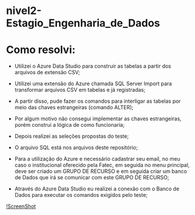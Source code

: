 # nivel2-Estagio_Engenharia_de_Dados

# Como resolvi:

- Utilizei o Azure Data Studio para construir as tabelas a partir dos arquivos de extensão CSV;
- Utilizei uma extensão do Azure chamada SQL Server Import para transformar arquivos CSV em tabelas e já registradas;
- A partir disso, pude fazer os comandos para interligar as tabelas por meio das chaves estrangeiras (comando ALTER);
- Por algum motivo não consegui implementar as chaves estrangeiras, porém construi a lógica de como funcionaria;
- Depois realizei as seleções propostas do teste;

- O arquivo SQL está nos arquivos deste repositório;

- Para a utilização do Azure e necessário cadastrar seu email, no meu caso o institucional oferecido pela Fatec, em seguida no menu principal, deve ser criado um GRUPO DE RECURSO e em seguida criar um banco de Dados que irá se comunicar com este GRUPO DE RECURSO;

- Através do Azure Data Studio eu realizei a conexão com o Banco de Dados para executar os comandos exigidos pelo teste;

[!ScreenShot](teste.png)

